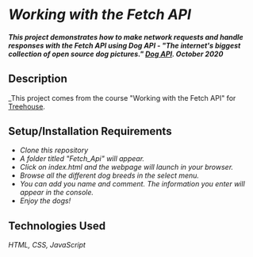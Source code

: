 # _Working with the Fetch API_

#### _This project demonstrates how to make network requests and handle responses with the Fetch API using Dog API - "The internet's biggest collection of open source dog pictures." [Dog API](dog.ceo). October 2020_

## Description

_This project comes from the course "Working with the Fetch API" for [Treehouse](https://teamtreehouse.com/).

## Setup/Installation Requirements

* _Clone this repository_
* _A folder titled "Fetch_Api" will appear._
* _Click on index.html and the webpage will launch in your browser._
* _Browse all the different dog breeds in the select menu._
* _You can add you name and comment. The information you enter will appear in the console._
* _Enjoy the dogs!_

## Technologies Used

_HTML, CSS, JavaScript_
